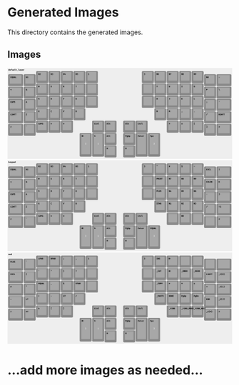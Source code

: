 # Generated Images

This directory contains the generated images.

## Images

![default](./images/mine_default_layer.png)
![keypad](./images/mine_keypad.png)
![mod](./images/mine_mod.png)
# ...add more images as needed...
